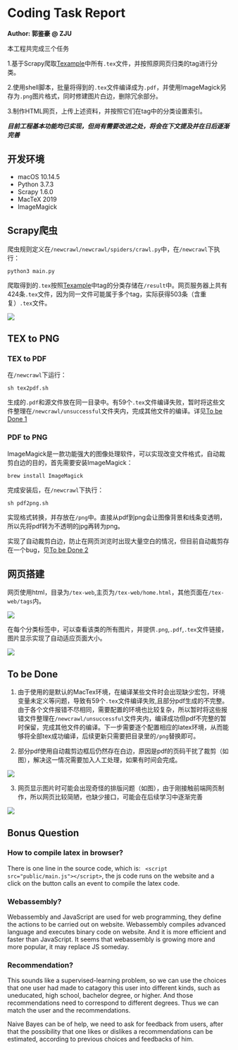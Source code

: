 # Coding Task Report
**Author: 郭鉴豪 @ ZJU**

本工程共完成三个任务

1.基于Scrapy爬取[Texample](www.texmple.net/tikz/example)中所有`.tex`文件，并按照原网页归类的tag进行分类。

2.使用shell脚本，批量将得到的`.tex`文件编译成为`.pdf`，并使用ImageMagick另存为`.png`图片格式，同时修建图片白边，删除冗余部分。

3.制作HTML网页，上传上述资料，并按照它们在tag中的分类设置索引。

***目前工程基本功能均已实现，但尚有需要改进之处，将会在下文提及并在日后逐渐完善***

## 开发环境
- macOS 10.14.5
- Python 3.7.3
- Scrapy 1.6.0
- MacTeX 2019
- ImageMagick

## Scrapy爬虫
爬虫规则定义在`/newcrawl/newcrawl/spiders/crawl.py`中，在`/newcrawl`下执行：

`python3 main.py` 

爬取得到的`.tex`按照[Texample](www.texmple.net/tikz/example)中tag的分类存储在`/result`中。网页服务器上共有424条`.tex`文件，因为同一文件可能属于多个tag，实际获得503条（含重复）`.tex`文件。

![](README_img/tags.png)

## TEX to PNG
### TEX to PDF
在`/newcrawl`下运行：

`sh tex2pdf.sh`

生成的`.pdf`和源文件放在同一目录中。有59个`.tex`文件编译失败，暂时将这些文件整理在`/newcrawl/unsuccessful`文件夹内，完成其他文件的编译。详见[To be Done 1](#jump1)

### PDF to PNG
ImageMagick是一款功能强大的图像处理软件，可以实现改变文件格式，自动裁剪白边的目的，首先需要安装ImageMagick：

`brew install ImageMagick`

完成安装后，在`/newcrawl`下执行：

`sh pdf2png.sh`

实现格式转换，并存放在`/png`中。直接从pdf到png会让图像背景和线条变透明，所以先将pdf转为不透明的jpg再转为png。

实现了自动裁剪白边，防止在网页浏览时出现大量空白的情况，但目前自动裁剪存在一个bug，见[To be Done 2](#jump2)


## 网页搭建
网页使用html，目录为`/tex-web`,主页为`/tex-web/home.html`，其他页面在`/tex-web/tags`内。

![](README_img/home.png)

在每个分类标签中，可以查看该类的所有图片，并提供`.png`,`.pdf`,`.tex`文件链接，图片显示实现了自动适应页面大小。

![](README_img/subpage.png)

## To be Done
1. <span id="jump1"> 由于使用的是默认的MacTex环境，在编译某些文件时会出现缺少宏包，环境变量未定义等问题，导致有59个`.tex`文件编译失败,且部分pdf生成的不完整。由于各个文件报错不尽相同，需要配置的环境也比较复杂，所以暂时将这些报错文件整理在`/newcrawl/unsuccessful`文件夹内，编译成功但pdf不完整的暂时保留，完成其他文件的编译。下一步需要逐个配置相应的latex环境，从而能够将全部tex成功编译，后续更新只需要把目录里的`/png`替换即可。</span>

2. <span id="jump2"> 部分pdf使用自动裁剪边框后仍然存在白边，原因是pdf的页码干扰了裁剪（如图），解决这一情况需要加入人工处理，如果有时间会完成。</span>

![](README_img/badprune.png )

3. 网页显示图片时可能会出现奇怪的排版问题（如图），由于刚接触前端网页制作，所以网页比较简陋，也缺少接口，可能会在后续学习中逐渐完善

![](README_img/showbug.png)

## Bonus Question
### How to compile latex in browser?

There is one line in the source code, which is: ` <script src="public/main.js"></script>`, the js code runs on the website and a click on the button calls an event to compile the latex code.

### Webassembly?
Webassembly and JavaScript are used for web programming, they define the actions to be carried out on website. Webassembly compiles advanced language and executes binary code on website. And it is more efficient and faster than JavaScript.
It seems that webassembly is growing more and more popular, it may replace JS someday. 

### Recommendation?
This sounds like a supervised-learning problem, so we can use the choices that one user had made to catagory this user into different kinds, such as uneducated, high school, bachelor degree, or higher. And those recommendations need to correspond to different degrees. Thus we can match the user and the recommendations.

Naive Bayes can be of help, we need to ask for feedback from users, after that the possibility that one likes or dislikes a recommendations can be estimated, according to previous choices and feedbacks of him. 










